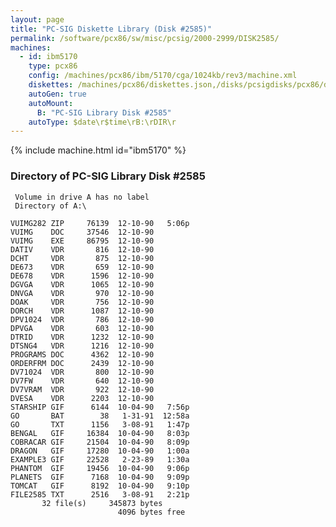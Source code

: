 ```yaml
---
layout: page
title: "PC-SIG Diskette Library (Disk #2585)"
permalink: /software/pcx86/sw/misc/pcsig/2000-2999/DISK2585/
machines:
  - id: ibm5170
    type: pcx86
    config: /machines/pcx86/ibm/5170/cga/1024kb/rev3/machine.xml
    diskettes: /machines/pcx86/diskettes.json,/disks/pcsigdisks/pcx86/diskettes.json
    autoGen: true
    autoMount:
      B: "PC-SIG Library Disk #2585"
    autoType: $date\r$time\rB:\rDIR\r
---
```


{% include machine.html id="ibm5170" %}

### Directory of PC-SIG Library Disk #2585

     Volume in drive A has no label
     Directory of A:\

    VUIMG282 ZIP     76139  12-10-90   5:06p
    VUIMG    DOC     37546  12-10-90
    VUIMG    EXE     86795  12-10-90
    DATIV    VDR       816  12-10-90
    DCHT     VDR       875  12-10-90
    DE673    VDR       659  12-10-90
    DE678    VDR      1596  12-10-90
    DGVGA    VDR      1065  12-10-90
    DNVGA    VDR       970  12-10-90
    DOAK     VDR       756  12-10-90
    DORCH    VDR      1087  12-10-90
    DPV1024  VDR       786  12-10-90
    DPVGA    VDR       603  12-10-90
    DTRID    VDR      1232  12-10-90
    DTSNG4   VDR      1216  12-10-90
    PROGRAMS DOC      4362  12-10-90
    ORDERFRM DOC      2439  12-10-90
    DV71024  VDR       800  12-10-90
    DV7FW    VDR       640  12-10-90
    DV7VRAM  VDR       922  12-10-90
    DVESA    VDR      2203  12-10-90
    STARSHIP GIF      6144  10-04-90   7:56p
    GO       BAT        38   1-31-91  12:58a
    GO       TXT      1156   3-08-91   1:47p
    BENGAL   GIF     16384  10-04-90   8:03p
    COBRACAR GIF     21504  10-04-90   8:09p
    DRAGON   GIF     17280  10-04-90   1:00a
    EXAMPLE3 GIF     22528   2-23-89   1:30a
    PHANTOM  GIF     19456  10-04-90   9:06p
    PLANETS  GIF      7168  10-04-90   9:09p
    TOMCAT   GIF      8192  10-04-90   9:10p
    FILE2585 TXT      2516   3-08-91   2:21p
           32 file(s)     345873 bytes
                            4096 bytes free
